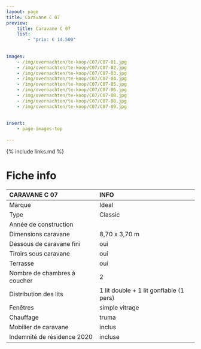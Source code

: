 ```yaml
---
layout: page
title: Caravane C 07
preview: 
    title: Caravane C 07
    list:
        - "prix: € 14.500"
        
        
images:
    - /img/overnachten/te-koop/C07/C07-01.jpg
    - /img/overnachten/te-koop/C07/C07-02.jpg
    - /img/overnachten/te-koop/C07/C07-03.jpg
    - /img/overnachten/te-koop/C07/C07-04.jpg
    - /img/overnachten/te-koop/C07/C07-05.jpg
    - /img/overnachten/te-koop/C07/C07-06.jpg
    - /img/overnachten/te-koop/C07/C07-08.jpg
    - /img/overnachten/te-koop/C07/C07-08.jpg
    - /img/overnachten/te-koop/C07/C07-09.jpg
    
    
insert:
    - page-images-top
    
---
```


{% include links.md %}



# Fiche info 

CARAVANE C 07               | INFO        | 
:---------------------------|:------------|
Marque                      |Ideal 
Type                        |Classic
Année de construction       |
Dimensions caravane         |8,70 x 3,70 m
Dessous de caravane fini    |oui
Tiroirs sous caravane       |oui
Terrasse                    |oui
Nombre de chambres à coucher|2
Distribution des lits       |1 lit double + 1 lit gonflable (1 pers)
Fenêtres                    |simple vitrage
Chauffage                   |truma
Mobilier de caravane        |inclus
Indemnité de résidence 2020 |incluse
